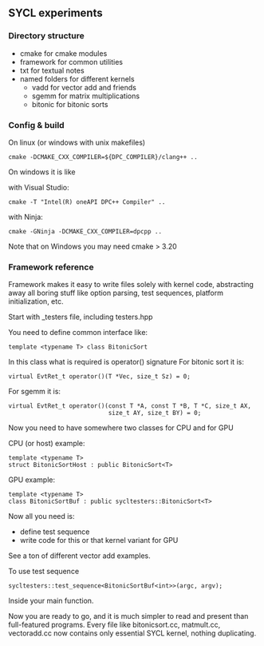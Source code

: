 ## SYCL experiments

### Directory structure

* cmake for cmake modules
* framework for common utilities
* txt for textual notes
* named folders for different kernels
  * vadd for vector add and friends
  * sgemm for matrix multiplications
  * bitonic for bitonic sorts

### Config & build

On linux (or windows with unix makefiles)

    cmake -DCMAKE_CXX_COMPILER=${DPC_COMPILER}/clang++ ..

On windows it is like

with Visual Studio: 

    cmake -T "Intel(R) oneAPI DPC++ Compiler" ..

with Ninja:

    cmake -GNinja -DCMAKE_CXX_COMPILER=dpcpp ..

Note that on Windows you may need cmake > 3.20

### Framework reference

Framework makes it easy to write files solely with kernel code, abstracting away all boring stuff like option parsing, test sequences, platform initialization, etc.

Start with <xxx>_testers file, including testers.hpp

You need to define common interface like:

    template <typename T> class BitonicSort 

In this class what is required is operator() signature
For bitonic sort it is:

    virtual EvtRet_t operator()(T *Vec, size_t Sz) = 0;

For sgemm it is:

    virtual EvtRet_t operator()(const T *A, const T *B, T *C, size_t AX,
                                size_t AY, size_t BY) = 0;

Now you need to have somewhere two classes for CPU and for GPU

CPU (or host) example:

    template <typename T> 
    struct BitonicSortHost : public BitonicSort<T>

GPU example:

    template <typename T>
    class BitonicSortBuf : public sycltesters::BitonicSort<T>

Now all you need is:
  * define test sequence
  * write code for this or that kernel variant for GPU

See a ton of different vector add examples.

To use test sequence 

    sycltesters::test_sequence<BitonicSortBuf<int>>(argc, argv);

Inside your main function.

Now you are ready to go, and it is much simpler to read and present than full-featured programs. Every file like bitonicsort.cc, matmult.cc, vectoradd.cc now contains only essential SYCL kernel, nothing duplicating.
